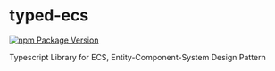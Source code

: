 # typed-ecs
[![npm Package Version](https://img.shields.io/npm/v/typed-ecs.svg?maxAge=2592000)](https://www.npmjs.com/package/typed-ecs)

Typescript Library for ECS, Entity-Component-System Design Pattern
